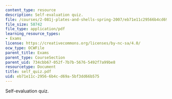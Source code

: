 ```yaml
---
content_type: resource
description: Self-evaluation quiz.
file: /courses/2-081j-plates-and-shells-spring-2007/eb71e11c29566b4cd69a5bf3dd66b575_self_quiz.pdf
file_size: 58742
file_type: application/pdf
learning_resource_types:
- Exams
license: https://creativecommons.org/licenses/by-nc-sa/4.0/
ocw_type: OCWFile
parent_title: Exams
parent_type: CourseSection
parent_uid: 734cbb67-052f-7b7b-5676-5492f7a99be8
resourcetype: Document
title: self_quiz.pdf
uid: eb71e11c-2956-6b4c-d69a-5bf3dd66b575
---
```

Self-evaluation quiz.